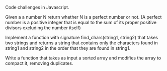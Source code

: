 Code challenges in Javascript.

Given a a number N return whether N is a perfect number or not. (A perfect number is a positive integer that is equal to the sum of its proper positive divisors excluding the number itself)

Implement a function with signature find_chars(string1, string2) that takes two strings and returns a string that contains only the characters found in string1 and string2 in the order that they are found in string1.

Write a function that takes as input a sorted array and modifies the array to compact it, removing duplicates.